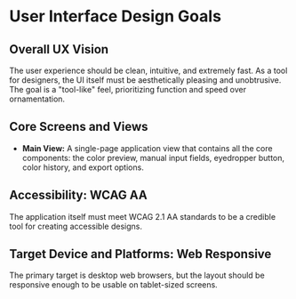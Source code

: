 # User Interface Design Goals

## Overall UX Vision

The user experience should be clean, intuitive, and extremely fast. As a tool for designers, the UI itself must be aesthetically pleasing and unobtrusive. The goal is a "tool-like" feel, prioritizing function and speed over ornamentation.

## Core Screens and Views

*   **Main View:** A single-page application view that contains all the core components: the color preview, manual input fields, eyedropper button, color history, and export options.

## Accessibility: WCAG AA

The application itself must meet WCAG 2.1 AA standards to be a credible tool for creating accessible designs.

## Target Device and Platforms: Web Responsive

The primary target is desktop web browsers, but the layout should be responsive enough to be usable on tablet-sized screens.
